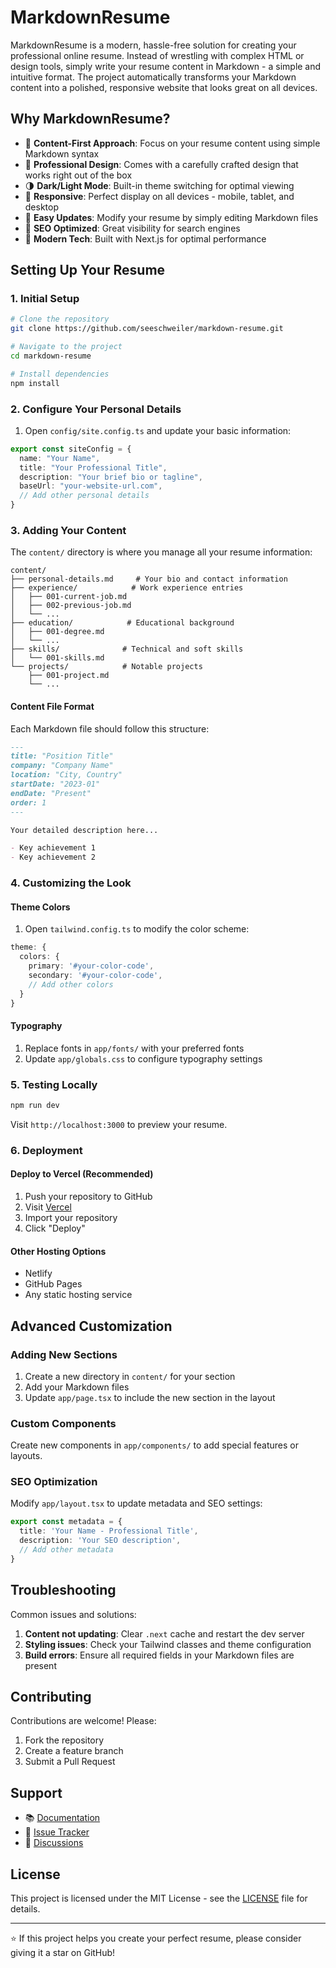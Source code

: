 # MarkdownResume

MarkdownResume is a modern, hassle-free solution for creating your professional online resume. Instead of wrestling with complex HTML or design tools, simply write your resume content in Markdown - a simple and intuitive format. The project automatically transforms your Markdown content into a polished, responsive website that looks great on all devices.

## Why MarkdownResume?

- 📝 **Content-First Approach**: Focus on your resume content using simple Markdown syntax
- 🎨 **Professional Design**: Comes with a carefully crafted design that works right out of the box
- 🌗 **Dark/Light Mode**: Built-in theme switching for optimal viewing
- 📱 **Responsive**: Perfect display on all devices - mobile, tablet, and desktop
- 🔄 **Easy Updates**: Modify your resume by simply editing Markdown files
- 🎯 **SEO Optimized**: Great visibility for search engines
- 🚀 **Modern Tech**: Built with Next.js for optimal performance

## Setting Up Your Resume

### 1. Initial Setup

```bash
# Clone the repository
git clone https://github.com/seeschweiler/markdown-resume.git

# Navigate to the project
cd markdown-resume

# Install dependencies
npm install
```

### 2. Configure Your Personal Details

1. Open `config/site.config.ts` and update your basic information:

```typescript
export const siteConfig = {
  name: "Your Name",
  title: "Your Professional Title",
  description: "Your brief bio or tagline",
  baseUrl: "your-website-url.com",
  // Add other personal details
}
```

### 3. Adding Your Content

The `content/` directory is where you manage all your resume information:

```
content/
├── personal-details.md     # Your bio and contact information
├── experience/            # Work experience entries
│   ├── 001-current-job.md
│   ├── 002-previous-job.md
│   └── ...
├── education/            # Educational background
│   ├── 001-degree.md
│   └── ...
├── skills/              # Technical and soft skills
│   └── 001-skills.md
└── projects/            # Notable projects
    ├── 001-project.md
    └── ...
```

#### Content File Format

Each Markdown file should follow this structure:

```markdown
---
title: "Position Title"
company: "Company Name"
location: "City, Country"
startDate: "2023-01"
endDate: "Present"
order: 1
---

Your detailed description here...

- Key achievement 1
- Key achievement 2
```

### 4. Customizing the Look

#### Theme Colors

1. Open `tailwind.config.ts` to modify the color scheme:

```typescript
theme: {
  colors: {
    primary: '#your-color-code',
    secondary: '#your-color-code',
    // Add other colors
  }
}
```

#### Typography

1. Replace fonts in `app/fonts/` with your preferred fonts
2. Update `app/globals.css` to configure typography settings

### 5. Testing Locally

```bash
npm run dev
```

Visit `http://localhost:3000` to preview your resume.

### 6. Deployment

#### Deploy to Vercel (Recommended)

1. Push your repository to GitHub
2. Visit [Vercel](https://vercel.com)
3. Import your repository
4. Click "Deploy"

#### Other Hosting Options

- Netlify
- GitHub Pages
- Any static hosting service

## Advanced Customization

### Adding New Sections

1. Create a new directory in `content/` for your section
2. Add your Markdown files
3. Update `app/page.tsx` to include the new section in the layout

### Custom Components

Create new components in `app/components/` to add special features or layouts.

### SEO Optimization

Modify `app/layout.tsx` to update metadata and SEO settings:

```typescript
export const metadata = {
  title: 'Your Name - Professional Title',
  description: 'Your SEO description',
  // Add other metadata
}
```

## Troubleshooting

Common issues and solutions:

1. **Content not updating**: Clear `.next` cache and restart the dev server
2. **Styling issues**: Check your Tailwind classes and theme configuration
3. **Build errors**: Ensure all required fields in your Markdown files are present

## Contributing

Contributions are welcome! Please:

1. Fork the repository
2. Create a feature branch
3. Submit a Pull Request

## Support

- 📚 [Documentation](link-to-docs)
- 🐛 [Issue Tracker](link-to-issues)
- 💬 [Discussions](link-to-discussions)

## License

This project is licensed under the MIT License - see the [LICENSE](LICENSE) file for details.

---

⭐️ If this project helps you create your perfect resume, please consider giving it a star on GitHub!

